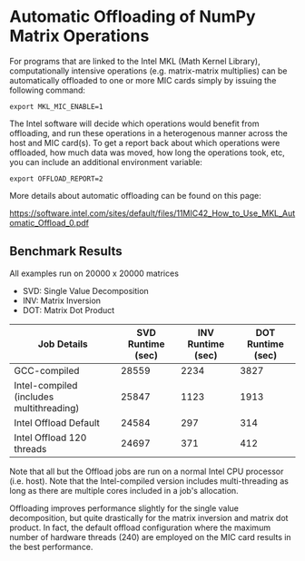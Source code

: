 # Automatic Offloading of NumPy Matrix Operations

For programs that are linked to the Intel MKL (Math Kernel Library), computationally
intensive operations (e.g. matrix-matrix multiplies) can be automatically offloaded to
one or more MIC cards simply by issuing the following command:

```shell
export MKL_MIC_ENABLE=1
```

The Intel software will decide which operations would benefit from offloading, and
run these operations in a heterogenous manner across the host and MIC card(s). To 
get a report back about which operations were offloaded, how much data was moved, how
long the operations took, etc, you can include an additional environment variable:

```shell
export OFFLOAD_REPORT=2
```

More details about automatic offloading can be found on this page:

https://software.intel.com/sites/default/files/11MIC42_How_to_Use_MKL_Automatic_Offload_0.pdf

## Benchmark Results

All examples run on 20000 x 20000 matrices

* SVD: Single Value Decomposition
* INV: Matrix Inversion
* DOT: Matrix Dot Product

Job Details  | SVD Runtime (sec) | INV Runtime (sec) | DOT Runtime (sec)
------------- | ------------- | -------------- | --------------
GCC-compiled  | 28559 | 2234 | 3827
Intel-compiled (includes multithreading)  |  25847 | 1123 | 1913
Intel Offload Default | 24584 | 297 | 314
Intel Offload 120 threads | 24697 | 371 | 412

Note that all but the Offload jobs are run on a normal Intel CPU processor (i.e. host). 
Note that the Intel-compiled version includes multi-threading as long as there are 
multiple cores included in a job's allocation.

Offloading improves performance slightly for the single value decomposition, but quite
drastically for the matrix inversion and matrix dot product. In fact, the default offload
configuration where the maximum number of hardware threads (240) are employed on the MIC
card results in the best performance. 